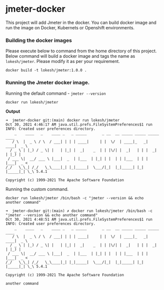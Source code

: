 # jmeter-docker
This project will add Jmeter in the docker. You can build docker image and run the image on Docker, Kubernets or Openshift environments. 

### Building the docker images

Please execute below to command from the home directory of this project. Below command will build a docker image and tags the name as ``lokesh/jmeter``. Please modify it as per your requirement.

```shell
docker build -t lokesh/jmeter:1.0.0 .
```

### Running the Jmeter docker image.
Running the default command - `jmeter --version`

```shell
docker run lokesh/jmeter
```
**Output**
```shell
➜  jmeter-docker git:(main) docker run lokesh/jmeter
Oct 30, 2021 4:46:17 AM java.util.prefs.FileSystemPreferences$1 run
INFO: Created user preferences directory.
    _    ____   _    ____ _   _ _____       _ __  __ _____ _____ _____ ____
   / \  |  _ \ / \  / ___| | | | ____|     | |  \/  | ____|_   _| ____|  _ \
  / _ \ | |_) / _ \| |   | |_| |  _|    _  | | |\/| |  _|   | | |  _| | |_) |
 / ___ \|  __/ ___ \ |___|  _  | |___  | |_| | |  | | |___  | | | |___|  _ <
/_/   \_\_| /_/   \_\____|_| |_|_____|  \___/|_|  |_|_____| |_| |_____|_| \_\ 5.4.1

Copyright (c) 1999-2021 The Apache Software Foundation
```

Running the custom command. 

```shell
docker run lokesh/jmeter /bin/bash -c "jmeter --version && echo another command"
```

```shell
➜  jmeter-docker git:(main) ✗ docker run lokesh/jmeter /bin/bash -c "jmeter --version && echo another command"
Oct 30, 2021 4:48:51 AM java.util.prefs.FileSystemPreferences$1 run
INFO: Created user preferences directory.
    _    ____   _    ____ _   _ _____       _ __  __ _____ _____ _____ ____
   / \  |  _ \ / \  / ___| | | | ____|     | |  \/  | ____|_   _| ____|  _ \
  / _ \ | |_) / _ \| |   | |_| |  _|    _  | | |\/| |  _|   | | |  _| | |_) |
 / ___ \|  __/ ___ \ |___|  _  | |___  | |_| | |  | | |___  | | | |___|  _ <
/_/   \_\_| /_/   \_\____|_| |_|_____|  \___/|_|  |_|_____| |_| |_____|_| \_\ 5.4.1

Copyright (c) 1999-2021 The Apache Software Foundation

another command
```




